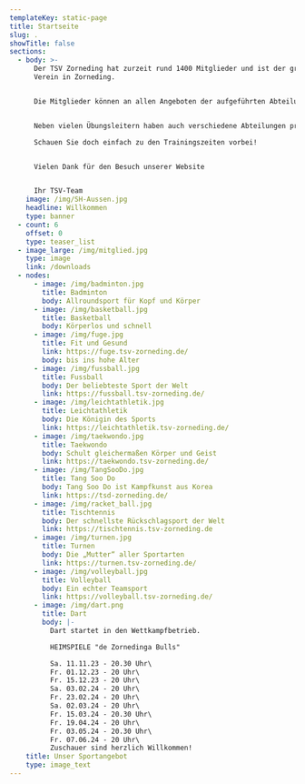 ```yaml
---
templateKey: static-page
title: Startseite
slug: .
showTitle: false
sections:
  - body: >-
      Der TSV Zorneding hat zurzeit rund 1400 Mitglieder und ist der größte
      Verein in Zorneding.


      Die Mitglieder können an allen Angeboten der aufgeführten Abteilungen teilnehmen (teilweise mit Kursgebühr). Bitte informieren Sie sich bei den Abteilungen.


      Neben vielen Übungsleitern haben auch verschiedene Abteilungen professionelle Trainer engagiert.

      Schauen Sie doch einfach zu den Trainingszeiten vorbei!


      Vielen Dank für den Besuch unserer Website


      Ihr TSV-Team
    image: /img/SH-Aussen.jpg
    headline: Willkommen
    type: banner
  - count: 6
    offset: 0
    type: teaser_list
  - image_large: /img/mitglied.jpg
    type: image
    link: /downloads
  - nodes:
      - image: /img/badminton.jpg
        title: Badminton
        body: Allroundsport für Kopf und Körper
      - image: /img/basketball.jpg
        title: Basketball
        body: Körperlos und schnell
      - image: /img/fuge.jpg
        title: Fit und Gesund
        link: https://fuge.tsv-zorneding.de/
        body: bis ins hohe Alter
      - image: /img/fussball.jpg
        title: Fussball
        body: Der beliebteste Sport der Welt
        link: https://fussball.tsv-zorneding.de/
      - image: /img/leichtathletik.jpg
        title: Leichtathletik
        body: Die Königin des Sports
        link: https://leichtathletik.tsv-zorneding.de/
      - image: /img/taekwondo.jpg
        title: Taekwondo
        body: Schult gleichermaßen Körper und Geist
        link: https://taekwondo.tsv-zorneding.de/
      - image: /img/TangSooDo.jpg
        title: Tang Soo Do
        body: Tang Soo Do ist Kampfkunst aus Korea
        link: https://tsd-zorneding.de/
      - image: /img/racket_ball.jpg
        title: Tischtennis
        body: Der schnellste Rückschlagsport der Welt
        link: https://tischtennis.tsv-zorneding.de
      - image: /img/turnen.jpg
        title: Turnen
        body: Die „Mutter“ aller Sportarten
        link: https://turnen.tsv-zorneding.de/
      - image: /img/volleyball.jpg
        title: Volleyball
        body: Ein echter Teamsport
        link: https://volleyball.tsv-zorneding.de/
      - image: /img/dart.png
        title: Dart
        body: |-
          Dart startet in den Wettkampfbetrieb.

          HEIMSPIELE "de Zornedinga Bulls"

          Sa. 11.11.23 - 20.30 Uhr\
          Fr. 01.12.23 - 20 Uhr\
          Fr. 15.12.23 - 20 Uhr\
          Sa. 03.02.24 - 20 Uhr\
          Fr. 23.02.24 - 20 Uhr\
          Sa. 02.03.24 - 20 Uhr\
          Fr. 15.03.24 - 20.30 Uhr\
          Fr. 19.04.24 - 20 Uhr\
          Fr. 03.05.24 - 20.30 Uhr\
          Fr. 07.06.24 - 20 Uhr\
          Zuschauer sind herzlich Willkommen!
    title: Unser Sportangebot
    type: image_text
---
```

